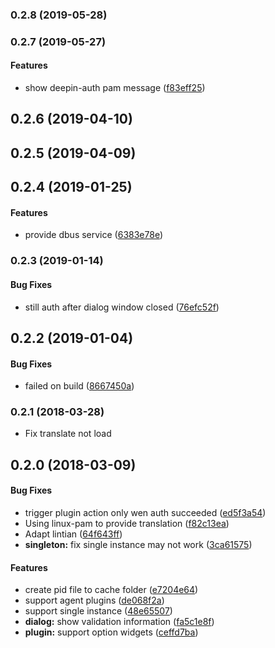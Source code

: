 <a name="0.2.8"></a>
### 0.2.8 (2019-05-28)




<a name="0.2.7"></a>
### 0.2.7 (2019-05-27)


#### Features

*   show deepin-auth pam message ([f83eff25](https://github.com/linuxdeepin/dde-polkit-agent/commit/f83eff258e201ab080c71bddea98b2df93321288))



<a name="0.2.6"></a>
## 0.2.6 (2019-04-10)




<a name="0.2.5"></a>
## 0.2.5 (2019-04-09)




<a name="0.2.4"></a>
## 0.2.4 (2019-01-25)


#### Features

*   provide dbus service ([6383e78e](https://github.com/linuxdeepin/dde-polkit-agent/commit/6383e78e1a7da38cdfccb6c09223b2ed52bac521))



<a name="0.2.3"></a>
### 0.2.3 (2019-01-14)


#### Bug Fixes

*   still auth after dialog window closed ([76efc52f](https://github.com/linuxdeepin/dde-polkit-agent/commit/76efc52f4bce562aadbfb7adcc58acc922349d8e))



<a name="0.2.2"></a>
## 0.2.2 (2019-01-04)


#### Bug Fixes

*   failed on build ([8667450a](https://github.com/linuxdeepin/dde-polkit-agent/commit/8667450a19f1fabb5b836150f8754b529df7a5cd))



<a name="0.2.1"></a>
### 0.2.1 (2018-03-28)

*   Fix translate not load


<a name=""></a>
##  0.2.0 (2018-03-09)


#### Bug Fixes

*   trigger plugin action only wen auth succeeded ([ed5f3a54](https://github.com/linuxdeepin/dde-polkit-agent/commit/ed5f3a547f90e2ad1df9ea7466b4e430c6c7b2f3))
*   Using linux-pam to provide translation ([f82c13ea](https://github.com/linuxdeepin/dde-polkit-agent/commit/f82c13eaed35619468955f3ca3f09d1fa3a03ff2))
*   Adapt lintian ([64f643ff](https://github.com/linuxdeepin/dde-polkit-agent/commit/64f643ff38baedd1c99e0f80b77c1ef43a10543a))
* **singleton:**  fix single instance may not work ([3ca61575](https://github.com/linuxdeepin/dde-polkit-agent/commit/3ca61575d2adca300fa35b49602b604fe3f2ab30))

#### Features

*   create pid file to cache folder ([e7204e64](https://github.com/linuxdeepin/dde-polkit-agent/commit/e7204e64daa38d5586c65582c850a47e154e9070))
*   support agent plugins ([de068f2a](https://github.com/linuxdeepin/dde-polkit-agent/commit/de068f2ae7b4f261a1d45f5b2219bcbbda7178be))
*   support single instance ([48e65507](https://github.com/linuxdeepin/dde-polkit-agent/commit/48e6550734dd9323b4b3416e03b04b4106e074fd))
* **dialog:**  show validation information ([fa5c1e8f](https://github.com/linuxdeepin/dde-polkit-agent/commit/fa5c1e8ffe6c5be4a760e27a873f2ee4f00788b9))
* **plugin:**  support option widgets ([ceffd7ba](https://github.com/linuxdeepin/dde-polkit-agent/commit/ceffd7ba686237607830b5895827e368255f5460))




